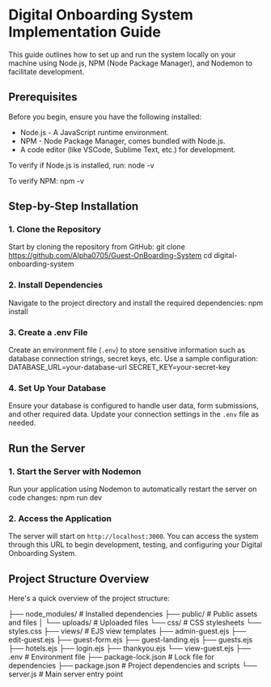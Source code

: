# Digital Onboarding System Implementation Guide

This guide outlines how to set up and run the system locally on your machine using Node.js, NPM (Node Package Manager), and Nodemon to facilitate development.

## Prerequisites
Before you begin, ensure you have the following installed:

- Node.js - A JavaScript runtime environment. 
- NPM - Node Package Manager, comes bundled with Node.js. 
- A code editor (like VSCode, Sublime Text, etc.) for development.

To verify if Node.js is installed, run:
node -v

To verify NPM:
npm -v

## Step-by-Step Installation

### 1. Clone the Repository
Start by cloning the repository from GitHub:
git clone https://github.com/Alpha0705/Guest-OnBoarding-System cd digital-onboarding-system

### 2. Install Dependencies
Navigate to the project directory and install the required dependencies:
npm install


### 3. Create a .env File
Create an environment file (`.env`) to store sensitive information such as database connection strings, secret keys, etc. Use a sample configuration:
DATABASE_URL=your-database-url 
SECRET_KEY=your-secret-key


### 4. Set Up Your Database
Ensure your database is configured to handle user data, form submissions, and other required data. Update your connection settings in the `.env` file as needed.

## Run the Server

### 1. Start the Server with Nodemon
Run your application using Nodemon to automatically restart the server on code changes:
npm run dev


### 2. Access the Application
The server will start on `http://localhost:3000`. You can access the system through this URL to begin development, testing, and configuring your Digital Onboarding System.

## Project Structure Overview
Here's a quick overview of the project structure:

├── node_modules/                    # Installed dependencies 
├── public/                          # Public assets and files 
│ └── uploads/                       # Uploaded files 
    └── css/                         # CSS stylesheets 
    └── styles.css 
├── views/                           # EJS view templates 
    ├── admin-guest.ejs 
    ├── edit-guest.ejs 
    ├── guest-form.ejs
    ├── guest-landing.ejs 
    ├── guests.ejs 
    ├── hotels.ejs 
    ├── login.ejs 
    ├── thankyou.ejs 
    └── view-guest.ejs 
├── .env                            # Environment file
├── package-lock.json               # Lock file for dependencies 
├── package.json                    # Project dependencies and scripts
└── server.js                       # Main server entry point
